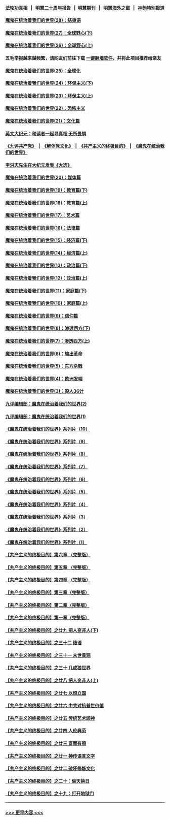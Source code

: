 #### [法轮功真相](https://github.com/gfw-breaker/truth/blob/master/README.md?t=0) &nbsp;&nbsp;|&nbsp;&nbsp; [明慧二十周年报告](https://github.com/gfw-breaker/mh-reports/blob/master/README.md?t=0) &nbsp;&nbsp;|&nbsp;&nbsp;[明慧期刊](https://github.com/gfw-breaker/mh-qikan) &nbsp;&nbsp;|&nbsp;&nbsp; [明慧海外之窗](https://github.com/gfw-breaker/mh-news/blob/master/README.md?t=0) &nbsp;&nbsp;|&nbsp;&nbsp; [神韵特别报道](https://github.com/gfw-breaker/mh-news/blob/master/shenyun.md?t=0)
#### [魔鬼在统治着我们的世界(28)：结束语](../pages/nsc422/n10936246.md?t=06212002) 
#### [魔鬼在统治着我们的世界(27)：全球野心(下)](../pages/nsc422/n10928319.md?t=06212002) 
#### [魔鬼在统治着我们的世界(26)：全球野心(上)](../pages/nsc422/n10900318.md?t=06212002) 
#### 五毛举报越来越频繁，请网友们前往下载 [一键翻墙软件](https://github.com/gfw-breaker/ssr-accounts)，并将此项目推荐给亲友
#### [魔鬼在统治着我们的世界(25)：全球化](../pages/nsc422/n10788205.md?t=06212002) 
#### [魔鬼在统治着我们的世界(24)：环保主义(下)](../pages/nsc422/n10695307.md?t=06212002) 
#### [魔鬼在统治着我们的世界(23)：环保主义(上)](../pages/nsc422/n10688613.md?t=06212002) 
#### [魔鬼在统治着我们的世界(22)：恐怖主义](../pages/nsc422/n10614727.md?t=06212002) 
#### [魔鬼在统治着我们的世界(21)：文化篇](../pages/nsc422/n10597706.md?t=06212002) 
#### [英文大纪元：和读者一起寻真相 无所畏惧](../pages/nsc422/n12542027.md?t=06212002) 
#### [《九评共产党》](https://github.com/begood0513/9ping.md/blob/master/README.md) &nbsp;|&nbsp; [《解体党文化》](../../../../jtdwh.md/blob/master/README.md)  &nbsp;|&nbsp; [《共产主义的终极目的》](../../../../gczydzjmd.md/blob/master/README.md) &nbsp;|&nbsp; [《魔鬼在统治我们的世界》](../../../../mgztzwmdsj.md/blob/master/README.md) 
#### [李洪志先生在大纪元发表《大选》](../pages/nsc422/n12534746.md?t=06212002) 
#### [魔鬼在统治着我们的世界(20)：媒体篇](../pages/nsc422/n10586579.md?t=06212002) 
#### [魔鬼在统治着我们的世界(19)：教育篇(下)](../pages/nsc422/n10564808.md?t=06212002) 
#### [魔鬼在统治着我们的世界(18)：教育篇(上)](../pages/nsc422/n10526970.md?t=06212002) 
#### [魔鬼在统治着我们的世界(17)：艺术篇](../pages/nsc422/n10499093.md?t=06212002) 
#### [魔鬼在统治着我们的世界(16)：法律篇](../pages/nsc422/n10485969.md?t=06212002) 
#### [魔鬼在统治着我们的世界(15)：经济篇(下)](../pages/nsc422/n10469975.md?t=06212002) 
#### [魔鬼在统治着我们的世界(14)：经济篇(上)](../pages/nsc422/n10457370.md?t=06212002) 
#### [魔鬼在统治着我们的世界(13)：政治篇(下)](../pages/nsc422/n10448270.md?t=06212002) 
#### [魔鬼在统治着我们的世界(12)：政治篇(上)](../pages/nsc422/n10444576.md?t=06212002) 
#### [魔鬼在统治着我们的世界(11)：家庭篇(下)](../pages/nsc422/n10440961.md?t=06212002) 
#### [魔鬼在统治着我们的世界(10)：家庭篇(上)](../pages/nsc422/n10435448.md?t=06212002) 
#### [魔鬼在统治着我们的世界(9)：信仰篇](../pages/nsc422/n10432159.md?t=06212002) 
#### [魔鬼在统治着我们的世界(8)：渗透西方(下)](../pages/nsc422/n10429603.md?t=06212002) 
#### [魔鬼在统治着我们的世界(7)：渗透西方(上)](../pages/nsc422/n10426013.md?t=06212002) 
#### [魔鬼在统治着我们的世界(6)：输出革命](../pages/nsc422/n10421536.md?t=06212002) 
#### [魔鬼在统治着我们的世界(5)：东方杀戮](../pages/nsc422/n10417707.md?t=06212002) 
#### [魔鬼在统治着我们的世界(4)：欧洲发端](../pages/nsc422/n10414890.md?t=06212002) 
#### [魔鬼在统治着我们的世界(3)：毁人36计](../pages/nsc422/n10411583.md?t=06212002) 
#### [九评编辑部：魔鬼在统治着我们的世界(2)](../pages/nsc422/n10410036.md?t=06212002) 
#### [九评编辑部：魔鬼在统治着我们的世界(1)](../pages/nsc422/n10406825.md?t=06212002) 
#### [《魔鬼在统治着我们的世界》系列片（10）](../pages/nsc422/n12292670.md?t=06212002) 
#### [《魔鬼在统治着我们的世界》系列片（9）](../pages/nsc422/n12290859.md?t=06212002) 
#### [《魔鬼在统治着我们的世界》系列片（8）](../pages/nsc422/n12287445.md?t=06212002) 
#### [《魔鬼在统治着我们的世界》系列片（7）](../pages/nsc422/n12283425.md?t=06212002) 
#### [《魔鬼在统治着我们的世界》系列片（6）](../pages/nsc422/n12282314.md?t=06212002) 
#### [《魔鬼在统治着我们的世界》系列片（5）](../pages/nsc422/n12281419.md?t=06212002) 
#### [《魔鬼在统治着我们的世界》系列片（4）](../pages/nsc422/n12274024.md?t=06212002) 
#### [《魔鬼在统治着我们的世界》系列片（3）](../pages/nsc422/n12271322.md?t=06212002) 
#### [《魔鬼在统治着我们的世界》系列片（2）](../pages/nsc422/n12269049.md?t=06212002) 
#### [《魔鬼在统治着我们的世界》系列片（1）](../pages/nsc422/n12267575.md?t=06212002) 
#### [【共产主义的终极目的】第六章 （完整版）](../pages/nsc422/n11428913.md?t=06212002) 
#### [【共产主义的终极目的】第五章 （完整版）](../pages/nsc422/n11428912.md?t=06212002) 
#### [【共产主义的终极目的】第四章 （完整版）](../pages/nsc422/n11428907.md?t=06212002) 
#### [【共产主义的终极目的】第三章（完整版）](../pages/nsc422/n11428848.md?t=06212002) 
#### [【共产主义的终极目的】第二章（完整版）](../pages/nsc422/n11428831.md?t=06212002) 
#### [【共产主义的终极目的】第一章（完整版）](../pages/nsc422/n11417651.md?t=06212002) 
#### [【共产主义的终极目的】之廿九 把人变非人(下)](../pages/nsc422/n11344140.md?t=06212002) 
#### [【共产主义的终极目的】之三十二 结语](../pages/nsc422/n11360535.md?t=06212002) 
#### [【共产主义的终极目的】之三十一 末世景观](../pages/nsc422/n11351129.md?t=06212002) 
#### [【共产主义的终极目的】之三十 几成狼世界](../pages/nsc422/n11348280.md?t=06212002) 
#### [【共产主义的终极目的】之廿八 把人变非人(上)](../pages/nsc422/n11340492.md?t=06212002) 
#### [【共产主义的终极目的】之廿七 以恨立国](../pages/nsc422/n11336944.md?t=06212002) 
#### [【共产主义的终极目的】之廿六 中共对抗普世价值](../pages/nsc422/n11324785.md?t=06212002) 
#### [【共产主义的终极目的】之廿五 传统艺术颂神](../pages/nsc422/n11296396.md?t=06212002) 
#### [【共产主义的终极目的】之廿四 人伦典范](../pages/nsc422/n11296397.md?t=06212002) 
#### [【共产主义的终极目的】之廿三 富而有德](../pages/nsc422/n11283598.md?t=06212002) 
#### [【共产主义的终极目的】之廿一 神传语言文字](../pages/nsc422/n11263265.md?t=06212002) 
#### [【共产主义的终极目的】之廿二 破坏修炼文化](../pages/nsc422/n11245728.md?t=06212002) 
#### [【共产主义的终极目的】之二十：偷天换日](../pages/nsc422/n11238846.md?t=06212002) 
#### [【共产主义的终极目的】之十九：打开地狱门](../pages/nsc422/n11206376.md?t=06212002) 

----
#### [ >>> 更早内容 <<< ](../indexes/nsc422-earlier.md)

